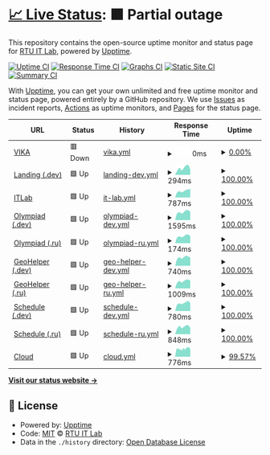 # [📈 Live Status](https://RTUITLab.github.io/upptime): <!--live status--> **🟧 Partial outage**

This repository contains the open-source uptime monitor and status page for [RTU IT Lab](https://rtuitlab.dev), powered by [Upptime](https://github.com/upptime/upptime).

[![Uptime CI](https://github.com/RTUITLab/upptime/workflows/Uptime%20CI/badge.svg)](https://github.com/RTUITLab/upptime/actions?query=workflow%3A%22Uptime+CI%22)
[![Response Time CI](https://github.com/RTUITLab/upptime/workflows/Response%20Time%20CI/badge.svg)](https://github.com/RTUITLab/upptime/actions?query=workflow%3A%22Response+Time+CI%22)
[![Graphs CI](https://github.com/RTUITLab/upptime/workflows/Graphs%20CI/badge.svg)](https://github.com/RTUITLab/upptime/actions?query=workflow%3A%22Graphs+CI%22)
[![Static Site CI](https://github.com/RTUITLab/upptime/workflows/Static%20Site%20CI/badge.svg)](https://github.com/RTUITLab/upptime/actions?query=workflow%3A%22Static+Site+CI%22)
[![Summary CI](https://github.com/RTUITLab/upptime/workflows/Summary%20CI/badge.svg)](https://github.com/RTUITLab/upptime/actions?query=workflow%3A%22Summary+CI%22)

With [Upptime](https://upptime.js.org), you can get your own unlimited and free uptime monitor and status page, powered entirely by a GitHub repository. We use [Issues](https://github.com/RTUITLab/upptime/issues) as incident reports, [Actions](https://github.com/RTUITLab/upptime/actions) as uptime monitors, and [Pages](https://RTUITLab.github.io/RTUITLab/upptime) for the status page.

<!--start: status pages-->
<!-- This summary is generated by Upptime (https://github.com/upptime/upptime) -->
<!-- Do not edit this manually, your changes will be overwritten -->
<!-- prettier-ignore -->
| URL | Status | History | Response Time | Uptime |
| --- | ------ | ------- | ------------- | ------ |
| <img alt="" src="https://favicons.githubusercontent.com/vika.mirea.ru" height="13"> [VIKA](https://vika.mirea.ru/api/about/vkgroupid) | 🟥 Down | [vika.yml](https://github.com/RTUITLab/upptime/commits/HEAD/history/vika.yml) | <details><summary><img alt="Response time graph" src="./graphs/vika/response-time-week.png" height="20"> 0ms</summary><br><a href="https://status.rtuitlab.ru/history/vika"><img alt="Response time 1269" src="https://img.shields.io/endpoint?url=https%3A%2F%2Fraw.githubusercontent.com%2FRTUITLab%2Fupptime%2FHEAD%2Fapi%2Fvika%2Fresponse-time.json"></a><br><a href="https://status.rtuitlab.ru/history/vika"><img alt="24-hour response time 0" src="https://img.shields.io/endpoint?url=https%3A%2F%2Fraw.githubusercontent.com%2FRTUITLab%2Fupptime%2FHEAD%2Fapi%2Fvika%2Fresponse-time-day.json"></a><br><a href="https://status.rtuitlab.ru/history/vika"><img alt="7-day response time 0" src="https://img.shields.io/endpoint?url=https%3A%2F%2Fraw.githubusercontent.com%2FRTUITLab%2Fupptime%2FHEAD%2Fapi%2Fvika%2Fresponse-time-week.json"></a><br><a href="https://status.rtuitlab.ru/history/vika"><img alt="30-day response time 0" src="https://img.shields.io/endpoint?url=https%3A%2F%2Fraw.githubusercontent.com%2FRTUITLab%2Fupptime%2FHEAD%2Fapi%2Fvika%2Fresponse-time-month.json"></a><br><a href="https://status.rtuitlab.ru/history/vika"><img alt="1-year response time 1269" src="https://img.shields.io/endpoint?url=https%3A%2F%2Fraw.githubusercontent.com%2FRTUITLab%2Fupptime%2FHEAD%2Fapi%2Fvika%2Fresponse-time-year.json"></a></details> | <details><summary><a href="https://status.rtuitlab.ru/history/vika">0.00%</a></summary><a href="https://status.rtuitlab.ru/history/vika"><img alt="All-time uptime 0.00%" src="https://img.shields.io/endpoint?url=https%3A%2F%2Fraw.githubusercontent.com%2FRTUITLab%2Fupptime%2FHEAD%2Fapi%2Fvika%2Fuptime.json"></a><br><a href="https://status.rtuitlab.ru/history/vika"><img alt="24-hour uptime 0.00%" src="https://img.shields.io/endpoint?url=https%3A%2F%2Fraw.githubusercontent.com%2FRTUITLab%2Fupptime%2FHEAD%2Fapi%2Fvika%2Fuptime-day.json"></a><br><a href="https://status.rtuitlab.ru/history/vika"><img alt="7-day uptime 0.00%" src="https://img.shields.io/endpoint?url=https%3A%2F%2Fraw.githubusercontent.com%2FRTUITLab%2Fupptime%2FHEAD%2Fapi%2Fvika%2Fuptime-week.json"></a><br><a href="https://status.rtuitlab.ru/history/vika"><img alt="30-day uptime 0.00%" src="https://img.shields.io/endpoint?url=https%3A%2F%2Fraw.githubusercontent.com%2FRTUITLab%2Fupptime%2FHEAD%2Fapi%2Fvika%2Fuptime-month.json"></a><br><a href="https://status.rtuitlab.ru/history/vika"><img alt="1-year uptime 0.00%" src="https://img.shields.io/endpoint?url=https%3A%2F%2Fraw.githubusercontent.com%2FRTUITLab%2Fupptime%2FHEAD%2Fapi%2Fvika%2Fuptime-year.json"></a></details>
| <img alt="" src="https://favicons.githubusercontent.com/rtuitlab.dev" height="13"> [Landing (.dev)](https://rtuitlab.dev) | 🟩 Up | [landing-dev.yml](https://github.com/RTUITLab/upptime/commits/HEAD/history/landing-dev.yml) | <details><summary><img alt="Response time graph" src="./graphs/landing-dev/response-time-week.png" height="20"> 294ms</summary><br><a href="https://status.rtuitlab.ru/history/landing-dev"><img alt="Response time 632" src="https://img.shields.io/endpoint?url=https%3A%2F%2Fraw.githubusercontent.com%2FRTUITLab%2Fupptime%2FHEAD%2Fapi%2Flanding-dev%2Fresponse-time.json"></a><br><a href="https://status.rtuitlab.ru/history/landing-dev"><img alt="24-hour response time 227" src="https://img.shields.io/endpoint?url=https%3A%2F%2Fraw.githubusercontent.com%2FRTUITLab%2Fupptime%2FHEAD%2Fapi%2Flanding-dev%2Fresponse-time-day.json"></a><br><a href="https://status.rtuitlab.ru/history/landing-dev"><img alt="7-day response time 294" src="https://img.shields.io/endpoint?url=https%3A%2F%2Fraw.githubusercontent.com%2FRTUITLab%2Fupptime%2FHEAD%2Fapi%2Flanding-dev%2Fresponse-time-week.json"></a><br><a href="https://status.rtuitlab.ru/history/landing-dev"><img alt="30-day response time 301" src="https://img.shields.io/endpoint?url=https%3A%2F%2Fraw.githubusercontent.com%2FRTUITLab%2Fupptime%2FHEAD%2Fapi%2Flanding-dev%2Fresponse-time-month.json"></a><br><a href="https://status.rtuitlab.ru/history/landing-dev"><img alt="1-year response time 632" src="https://img.shields.io/endpoint?url=https%3A%2F%2Fraw.githubusercontent.com%2FRTUITLab%2Fupptime%2FHEAD%2Fapi%2Flanding-dev%2Fresponse-time-year.json"></a></details> | <details><summary><a href="https://status.rtuitlab.ru/history/landing-dev">100.00%</a></summary><a href="https://status.rtuitlab.ru/history/landing-dev"><img alt="All-time uptime 99.83%" src="https://img.shields.io/endpoint?url=https%3A%2F%2Fraw.githubusercontent.com%2FRTUITLab%2Fupptime%2FHEAD%2Fapi%2Flanding-dev%2Fuptime.json"></a><br><a href="https://status.rtuitlab.ru/history/landing-dev"><img alt="24-hour uptime 100.00%" src="https://img.shields.io/endpoint?url=https%3A%2F%2Fraw.githubusercontent.com%2FRTUITLab%2Fupptime%2FHEAD%2Fapi%2Flanding-dev%2Fuptime-day.json"></a><br><a href="https://status.rtuitlab.ru/history/landing-dev"><img alt="7-day uptime 100.00%" src="https://img.shields.io/endpoint?url=https%3A%2F%2Fraw.githubusercontent.com%2FRTUITLab%2Fupptime%2FHEAD%2Fapi%2Flanding-dev%2Fuptime-week.json"></a><br><a href="https://status.rtuitlab.ru/history/landing-dev"><img alt="30-day uptime 99.95%" src="https://img.shields.io/endpoint?url=https%3A%2F%2Fraw.githubusercontent.com%2FRTUITLab%2Fupptime%2FHEAD%2Fapi%2Flanding-dev%2Fuptime-month.json"></a><br><a href="https://status.rtuitlab.ru/history/landing-dev"><img alt="1-year uptime 99.83%" src="https://img.shields.io/endpoint?url=https%3A%2F%2Fraw.githubusercontent.com%2FRTUITLab%2Fupptime%2FHEAD%2Fapi%2Flanding-dev%2Fuptime-year.json"></a></details>
| <img alt="" src="https://favicons.githubusercontent.com/manage.rtuitlab.dev" height="13"> [ITLab](https://manage.rtuitlab.dev) | 🟩 Up | [it-lab.yml](https://github.com/RTUITLab/upptime/commits/HEAD/history/it-lab.yml) | <details><summary><img alt="Response time graph" src="./graphs/it-lab/response-time-week.png" height="20"> 787ms</summary><br><a href="https://status.rtuitlab.ru/history/it-lab"><img alt="Response time 928" src="https://img.shields.io/endpoint?url=https%3A%2F%2Fraw.githubusercontent.com%2FRTUITLab%2Fupptime%2FHEAD%2Fapi%2Fit-lab%2Fresponse-time.json"></a><br><a href="https://status.rtuitlab.ru/history/it-lab"><img alt="24-hour response time 1022" src="https://img.shields.io/endpoint?url=https%3A%2F%2Fraw.githubusercontent.com%2FRTUITLab%2Fupptime%2FHEAD%2Fapi%2Fit-lab%2Fresponse-time-day.json"></a><br><a href="https://status.rtuitlab.ru/history/it-lab"><img alt="7-day response time 787" src="https://img.shields.io/endpoint?url=https%3A%2F%2Fraw.githubusercontent.com%2FRTUITLab%2Fupptime%2FHEAD%2Fapi%2Fit-lab%2Fresponse-time-week.json"></a><br><a href="https://status.rtuitlab.ru/history/it-lab"><img alt="30-day response time 794" src="https://img.shields.io/endpoint?url=https%3A%2F%2Fraw.githubusercontent.com%2FRTUITLab%2Fupptime%2FHEAD%2Fapi%2Fit-lab%2Fresponse-time-month.json"></a><br><a href="https://status.rtuitlab.ru/history/it-lab"><img alt="1-year response time 981" src="https://img.shields.io/endpoint?url=https%3A%2F%2Fraw.githubusercontent.com%2FRTUITLab%2Fupptime%2FHEAD%2Fapi%2Fit-lab%2Fresponse-time-year.json"></a></details> | <details><summary><a href="https://status.rtuitlab.ru/history/it-lab">100.00%</a></summary><a href="https://status.rtuitlab.ru/history/it-lab"><img alt="All-time uptime 99.84%" src="https://img.shields.io/endpoint?url=https%3A%2F%2Fraw.githubusercontent.com%2FRTUITLab%2Fupptime%2FHEAD%2Fapi%2Fit-lab%2Fuptime.json"></a><br><a href="https://status.rtuitlab.ru/history/it-lab"><img alt="24-hour uptime 100.00%" src="https://img.shields.io/endpoint?url=https%3A%2F%2Fraw.githubusercontent.com%2FRTUITLab%2Fupptime%2FHEAD%2Fapi%2Fit-lab%2Fuptime-day.json"></a><br><a href="https://status.rtuitlab.ru/history/it-lab"><img alt="7-day uptime 100.00%" src="https://img.shields.io/endpoint?url=https%3A%2F%2Fraw.githubusercontent.com%2FRTUITLab%2Fupptime%2FHEAD%2Fapi%2Fit-lab%2Fuptime-week.json"></a><br><a href="https://status.rtuitlab.ru/history/it-lab"><img alt="30-day uptime 100.00%" src="https://img.shields.io/endpoint?url=https%3A%2F%2Fraw.githubusercontent.com%2FRTUITLab%2Fupptime%2FHEAD%2Fapi%2Fit-lab%2Fuptime-month.json"></a><br><a href="https://status.rtuitlab.ru/history/it-lab"><img alt="1-year uptime 99.74%" src="https://img.shields.io/endpoint?url=https%3A%2F%2Fraw.githubusercontent.com%2FRTUITLab%2Fupptime%2FHEAD%2Fapi%2Fit-lab%2Fuptime-year.json"></a></details>
| <img alt="" src="https://olympiad.rtuitlab.dev/favicon.svg" height="13"> [Olympiad (.dev)](https://olympiad.rtuitlab.dev/api/about) | 🟩 Up | [olympiad-dev.yml](https://github.com/RTUITLab/upptime/commits/HEAD/history/olympiad-dev.yml) | <details><summary><img alt="Response time graph" src="./graphs/olympiad-dev/response-time-week.png" height="20"> 1595ms</summary><br><a href="https://status.rtuitlab.ru/history/olympiad-dev"><img alt="Response time 1888" src="https://img.shields.io/endpoint?url=https%3A%2F%2Fraw.githubusercontent.com%2FRTUITLab%2Fupptime%2FHEAD%2Fapi%2Folympiad-dev%2Fresponse-time.json"></a><br><a href="https://status.rtuitlab.ru/history/olympiad-dev"><img alt="24-hour response time 1628" src="https://img.shields.io/endpoint?url=https%3A%2F%2Fraw.githubusercontent.com%2FRTUITLab%2Fupptime%2FHEAD%2Fapi%2Folympiad-dev%2Fresponse-time-day.json"></a><br><a href="https://status.rtuitlab.ru/history/olympiad-dev"><img alt="7-day response time 1595" src="https://img.shields.io/endpoint?url=https%3A%2F%2Fraw.githubusercontent.com%2FRTUITLab%2Fupptime%2FHEAD%2Fapi%2Folympiad-dev%2Fresponse-time-week.json"></a><br><a href="https://status.rtuitlab.ru/history/olympiad-dev"><img alt="30-day response time 1634" src="https://img.shields.io/endpoint?url=https%3A%2F%2Fraw.githubusercontent.com%2FRTUITLab%2Fupptime%2FHEAD%2Fapi%2Folympiad-dev%2Fresponse-time-month.json"></a><br><a href="https://status.rtuitlab.ru/history/olympiad-dev"><img alt="1-year response time 1888" src="https://img.shields.io/endpoint?url=https%3A%2F%2Fraw.githubusercontent.com%2FRTUITLab%2Fupptime%2FHEAD%2Fapi%2Folympiad-dev%2Fresponse-time-year.json"></a></details> | <details><summary><a href="https://status.rtuitlab.ru/history/olympiad-dev">100.00%</a></summary><a href="https://status.rtuitlab.ru/history/olympiad-dev"><img alt="All-time uptime 99.84%" src="https://img.shields.io/endpoint?url=https%3A%2F%2Fraw.githubusercontent.com%2FRTUITLab%2Fupptime%2FHEAD%2Fapi%2Folympiad-dev%2Fuptime.json"></a><br><a href="https://status.rtuitlab.ru/history/olympiad-dev"><img alt="24-hour uptime 100.00%" src="https://img.shields.io/endpoint?url=https%3A%2F%2Fraw.githubusercontent.com%2FRTUITLab%2Fupptime%2FHEAD%2Fapi%2Folympiad-dev%2Fuptime-day.json"></a><br><a href="https://status.rtuitlab.ru/history/olympiad-dev"><img alt="7-day uptime 100.00%" src="https://img.shields.io/endpoint?url=https%3A%2F%2Fraw.githubusercontent.com%2FRTUITLab%2Fupptime%2FHEAD%2Fapi%2Folympiad-dev%2Fuptime-week.json"></a><br><a href="https://status.rtuitlab.ru/history/olympiad-dev"><img alt="30-day uptime 100.00%" src="https://img.shields.io/endpoint?url=https%3A%2F%2Fraw.githubusercontent.com%2FRTUITLab%2Fupptime%2FHEAD%2Fapi%2Folympiad-dev%2Fuptime-month.json"></a><br><a href="https://status.rtuitlab.ru/history/olympiad-dev"><img alt="1-year uptime 99.84%" src="https://img.shields.io/endpoint?url=https%3A%2F%2Fraw.githubusercontent.com%2FRTUITLab%2Fupptime%2FHEAD%2Fapi%2Folympiad-dev%2Fuptime-year.json"></a></details>
| <img alt="" src="https://olympiad.rtuitlab.dev/favicon.svg" height="13"> [Olympiad (.ru)](https://olympiad.rtuitlab.ru/api/about) | 🟩 Up | [olympiad-ru.yml](https://github.com/RTUITLab/upptime/commits/HEAD/history/olympiad-ru.yml) | <details><summary><img alt="Response time graph" src="./graphs/olympiad-ru/response-time-week.png" height="20"> 174ms</summary><br><a href="https://status.rtuitlab.ru/history/olympiad-ru"><img alt="Response time 259" src="https://img.shields.io/endpoint?url=https%3A%2F%2Fraw.githubusercontent.com%2FRTUITLab%2Fupptime%2FHEAD%2Fapi%2Folympiad-ru%2Fresponse-time.json"></a><br><a href="https://status.rtuitlab.ru/history/olympiad-ru"><img alt="24-hour response time 177" src="https://img.shields.io/endpoint?url=https%3A%2F%2Fraw.githubusercontent.com%2FRTUITLab%2Fupptime%2FHEAD%2Fapi%2Folympiad-ru%2Fresponse-time-day.json"></a><br><a href="https://status.rtuitlab.ru/history/olympiad-ru"><img alt="7-day response time 174" src="https://img.shields.io/endpoint?url=https%3A%2F%2Fraw.githubusercontent.com%2FRTUITLab%2Fupptime%2FHEAD%2Fapi%2Folympiad-ru%2Fresponse-time-week.json"></a><br><a href="https://status.rtuitlab.ru/history/olympiad-ru"><img alt="30-day response time 276" src="https://img.shields.io/endpoint?url=https%3A%2F%2Fraw.githubusercontent.com%2FRTUITLab%2Fupptime%2FHEAD%2Fapi%2Folympiad-ru%2Fresponse-time-month.json"></a><br><a href="https://status.rtuitlab.ru/history/olympiad-ru"><img alt="1-year response time 259" src="https://img.shields.io/endpoint?url=https%3A%2F%2Fraw.githubusercontent.com%2FRTUITLab%2Fupptime%2FHEAD%2Fapi%2Folympiad-ru%2Fresponse-time-year.json"></a></details> | <details><summary><a href="https://status.rtuitlab.ru/history/olympiad-ru">100.00%</a></summary><a href="https://status.rtuitlab.ru/history/olympiad-ru"><img alt="All-time uptime 99.93%" src="https://img.shields.io/endpoint?url=https%3A%2F%2Fraw.githubusercontent.com%2FRTUITLab%2Fupptime%2FHEAD%2Fapi%2Folympiad-ru%2Fuptime.json"></a><br><a href="https://status.rtuitlab.ru/history/olympiad-ru"><img alt="24-hour uptime 100.00%" src="https://img.shields.io/endpoint?url=https%3A%2F%2Fraw.githubusercontent.com%2FRTUITLab%2Fupptime%2FHEAD%2Fapi%2Folympiad-ru%2Fuptime-day.json"></a><br><a href="https://status.rtuitlab.ru/history/olympiad-ru"><img alt="7-day uptime 100.00%" src="https://img.shields.io/endpoint?url=https%3A%2F%2Fraw.githubusercontent.com%2FRTUITLab%2Fupptime%2FHEAD%2Fapi%2Folympiad-ru%2Fuptime-week.json"></a><br><a href="https://status.rtuitlab.ru/history/olympiad-ru"><img alt="30-day uptime 100.00%" src="https://img.shields.io/endpoint?url=https%3A%2F%2Fraw.githubusercontent.com%2FRTUITLab%2Fupptime%2FHEAD%2Fapi%2Folympiad-ru%2Fuptime-month.json"></a><br><a href="https://status.rtuitlab.ru/history/olympiad-ru"><img alt="1-year uptime 99.93%" src="https://img.shields.io/endpoint?url=https%3A%2F%2Fraw.githubusercontent.com%2FRTUITLab%2Fupptime%2FHEAD%2Fapi%2Folympiad-ru%2Fuptime-year.json"></a></details>
| <img alt="" src="https://geohelper.rtuitlab.dev/static/favicon-32x32.png" height="13"> [GeoHelper (.dev)](https://geohelper.rtuitlab.dev) | 🟩 Up | [geo-helper-dev.yml](https://github.com/RTUITLab/upptime/commits/HEAD/history/geo-helper-dev.yml) | <details><summary><img alt="Response time graph" src="./graphs/geo-helper-dev/response-time-week.png" height="20"> 740ms</summary><br><a href="https://status.rtuitlab.ru/history/geo-helper-dev"><img alt="Response time 988" src="https://img.shields.io/endpoint?url=https%3A%2F%2Fraw.githubusercontent.com%2FRTUITLab%2Fupptime%2FHEAD%2Fapi%2Fgeo-helper-dev%2Fresponse-time.json"></a><br><a href="https://status.rtuitlab.ru/history/geo-helper-dev"><img alt="24-hour response time 730" src="https://img.shields.io/endpoint?url=https%3A%2F%2Fraw.githubusercontent.com%2FRTUITLab%2Fupptime%2FHEAD%2Fapi%2Fgeo-helper-dev%2Fresponse-time-day.json"></a><br><a href="https://status.rtuitlab.ru/history/geo-helper-dev"><img alt="7-day response time 740" src="https://img.shields.io/endpoint?url=https%3A%2F%2Fraw.githubusercontent.com%2FRTUITLab%2Fupptime%2FHEAD%2Fapi%2Fgeo-helper-dev%2Fresponse-time-week.json"></a><br><a href="https://status.rtuitlab.ru/history/geo-helper-dev"><img alt="30-day response time 748" src="https://img.shields.io/endpoint?url=https%3A%2F%2Fraw.githubusercontent.com%2FRTUITLab%2Fupptime%2FHEAD%2Fapi%2Fgeo-helper-dev%2Fresponse-time-month.json"></a><br><a href="https://status.rtuitlab.ru/history/geo-helper-dev"><img alt="1-year response time 988" src="https://img.shields.io/endpoint?url=https%3A%2F%2Fraw.githubusercontent.com%2FRTUITLab%2Fupptime%2FHEAD%2Fapi%2Fgeo-helper-dev%2Fresponse-time-year.json"></a></details> | <details><summary><a href="https://status.rtuitlab.ru/history/geo-helper-dev">100.00%</a></summary><a href="https://status.rtuitlab.ru/history/geo-helper-dev"><img alt="All-time uptime 99.84%" src="https://img.shields.io/endpoint?url=https%3A%2F%2Fraw.githubusercontent.com%2FRTUITLab%2Fupptime%2FHEAD%2Fapi%2Fgeo-helper-dev%2Fuptime.json"></a><br><a href="https://status.rtuitlab.ru/history/geo-helper-dev"><img alt="24-hour uptime 100.00%" src="https://img.shields.io/endpoint?url=https%3A%2F%2Fraw.githubusercontent.com%2FRTUITLab%2Fupptime%2FHEAD%2Fapi%2Fgeo-helper-dev%2Fuptime-day.json"></a><br><a href="https://status.rtuitlab.ru/history/geo-helper-dev"><img alt="7-day uptime 100.00%" src="https://img.shields.io/endpoint?url=https%3A%2F%2Fraw.githubusercontent.com%2FRTUITLab%2Fupptime%2FHEAD%2Fapi%2Fgeo-helper-dev%2Fuptime-week.json"></a><br><a href="https://status.rtuitlab.ru/history/geo-helper-dev"><img alt="30-day uptime 100.00%" src="https://img.shields.io/endpoint?url=https%3A%2F%2Fraw.githubusercontent.com%2FRTUITLab%2Fupptime%2FHEAD%2Fapi%2Fgeo-helper-dev%2Fuptime-month.json"></a><br><a href="https://status.rtuitlab.ru/history/geo-helper-dev"><img alt="1-year uptime 99.84%" src="https://img.shields.io/endpoint?url=https%3A%2F%2Fraw.githubusercontent.com%2FRTUITLab%2Fupptime%2FHEAD%2Fapi%2Fgeo-helper-dev%2Fuptime-year.json"></a></details>
| <img alt="" src="https://geohelper.rtuitlab.ru/static/favicon-32x32.png" height="13"> [GeoHelper (.ru)](https://geohelper.rtuitlab.ru) | 🟩 Up | [geo-helper-ru.yml](https://github.com/RTUITLab/upptime/commits/HEAD/history/geo-helper-ru.yml) | <details><summary><img alt="Response time graph" src="./graphs/geo-helper-ru/response-time-week.png" height="20"> 1009ms</summary><br><a href="https://status.rtuitlab.ru/history/geo-helper-ru"><img alt="Response time 926" src="https://img.shields.io/endpoint?url=https%3A%2F%2Fraw.githubusercontent.com%2FRTUITLab%2Fupptime%2FHEAD%2Fapi%2Fgeo-helper-ru%2Fresponse-time.json"></a><br><a href="https://status.rtuitlab.ru/history/geo-helper-ru"><img alt="24-hour response time 1075" src="https://img.shields.io/endpoint?url=https%3A%2F%2Fraw.githubusercontent.com%2FRTUITLab%2Fupptime%2FHEAD%2Fapi%2Fgeo-helper-ru%2Fresponse-time-day.json"></a><br><a href="https://status.rtuitlab.ru/history/geo-helper-ru"><img alt="7-day response time 1009" src="https://img.shields.io/endpoint?url=https%3A%2F%2Fraw.githubusercontent.com%2FRTUITLab%2Fupptime%2FHEAD%2Fapi%2Fgeo-helper-ru%2Fresponse-time-week.json"></a><br><a href="https://status.rtuitlab.ru/history/geo-helper-ru"><img alt="30-day response time 1013" src="https://img.shields.io/endpoint?url=https%3A%2F%2Fraw.githubusercontent.com%2FRTUITLab%2Fupptime%2FHEAD%2Fapi%2Fgeo-helper-ru%2Fresponse-time-month.json"></a><br><a href="https://status.rtuitlab.ru/history/geo-helper-ru"><img alt="1-year response time 926" src="https://img.shields.io/endpoint?url=https%3A%2F%2Fraw.githubusercontent.com%2FRTUITLab%2Fupptime%2FHEAD%2Fapi%2Fgeo-helper-ru%2Fresponse-time-year.json"></a></details> | <details><summary><a href="https://status.rtuitlab.ru/history/geo-helper-ru">100.00%</a></summary><a href="https://status.rtuitlab.ru/history/geo-helper-ru"><img alt="All-time uptime 99.85%" src="https://img.shields.io/endpoint?url=https%3A%2F%2Fraw.githubusercontent.com%2FRTUITLab%2Fupptime%2FHEAD%2Fapi%2Fgeo-helper-ru%2Fuptime.json"></a><br><a href="https://status.rtuitlab.ru/history/geo-helper-ru"><img alt="24-hour uptime 100.00%" src="https://img.shields.io/endpoint?url=https%3A%2F%2Fraw.githubusercontent.com%2FRTUITLab%2Fupptime%2FHEAD%2Fapi%2Fgeo-helper-ru%2Fuptime-day.json"></a><br><a href="https://status.rtuitlab.ru/history/geo-helper-ru"><img alt="7-day uptime 100.00%" src="https://img.shields.io/endpoint?url=https%3A%2F%2Fraw.githubusercontent.com%2FRTUITLab%2Fupptime%2FHEAD%2Fapi%2Fgeo-helper-ru%2Fuptime-week.json"></a><br><a href="https://status.rtuitlab.ru/history/geo-helper-ru"><img alt="30-day uptime 100.00%" src="https://img.shields.io/endpoint?url=https%3A%2F%2Fraw.githubusercontent.com%2FRTUITLab%2Fupptime%2FHEAD%2Fapi%2Fgeo-helper-ru%2Fuptime-month.json"></a><br><a href="https://status.rtuitlab.ru/history/geo-helper-ru"><img alt="1-year uptime 99.85%" src="https://img.shields.io/endpoint?url=https%3A%2F%2Fraw.githubusercontent.com%2FRTUITLab%2Fupptime%2FHEAD%2Fapi%2Fgeo-helper-ru%2Fuptime-year.json"></a></details>
| <img alt="" src="https://favicons.githubusercontent.com/schedule-rtu.rtuitlab.dev" height="13"> [Schedule (.dev)](https://schedule-rtu.rtuitlab.dev/api/schedule/get_groups) | 🟩 Up | [schedule-dev.yml](https://github.com/RTUITLab/upptime/commits/HEAD/history/schedule-dev.yml) | <details><summary><img alt="Response time graph" src="./graphs/schedule-dev/response-time-week.png" height="20"> 780ms</summary><br><a href="https://status.rtuitlab.ru/history/schedule-dev"><img alt="Response time 1573" src="https://img.shields.io/endpoint?url=https%3A%2F%2Fraw.githubusercontent.com%2FRTUITLab%2Fupptime%2FHEAD%2Fapi%2Fschedule-dev%2Fresponse-time.json"></a><br><a href="https://status.rtuitlab.ru/history/schedule-dev"><img alt="24-hour response time 770" src="https://img.shields.io/endpoint?url=https%3A%2F%2Fraw.githubusercontent.com%2FRTUITLab%2Fupptime%2FHEAD%2Fapi%2Fschedule-dev%2Fresponse-time-day.json"></a><br><a href="https://status.rtuitlab.ru/history/schedule-dev"><img alt="7-day response time 780" src="https://img.shields.io/endpoint?url=https%3A%2F%2Fraw.githubusercontent.com%2FRTUITLab%2Fupptime%2FHEAD%2Fapi%2Fschedule-dev%2Fresponse-time-week.json"></a><br><a href="https://status.rtuitlab.ru/history/schedule-dev"><img alt="30-day response time 787" src="https://img.shields.io/endpoint?url=https%3A%2F%2Fraw.githubusercontent.com%2FRTUITLab%2Fupptime%2FHEAD%2Fapi%2Fschedule-dev%2Fresponse-time-month.json"></a><br><a href="https://status.rtuitlab.ru/history/schedule-dev"><img alt="1-year response time 1573" src="https://img.shields.io/endpoint?url=https%3A%2F%2Fraw.githubusercontent.com%2FRTUITLab%2Fupptime%2FHEAD%2Fapi%2Fschedule-dev%2Fresponse-time-year.json"></a></details> | <details><summary><a href="https://status.rtuitlab.ru/history/schedule-dev">100.00%</a></summary><a href="https://status.rtuitlab.ru/history/schedule-dev"><img alt="All-time uptime 99.70%" src="https://img.shields.io/endpoint?url=https%3A%2F%2Fraw.githubusercontent.com%2FRTUITLab%2Fupptime%2FHEAD%2Fapi%2Fschedule-dev%2Fuptime.json"></a><br><a href="https://status.rtuitlab.ru/history/schedule-dev"><img alt="24-hour uptime 100.00%" src="https://img.shields.io/endpoint?url=https%3A%2F%2Fraw.githubusercontent.com%2FRTUITLab%2Fupptime%2FHEAD%2Fapi%2Fschedule-dev%2Fuptime-day.json"></a><br><a href="https://status.rtuitlab.ru/history/schedule-dev"><img alt="7-day uptime 100.00%" src="https://img.shields.io/endpoint?url=https%3A%2F%2Fraw.githubusercontent.com%2FRTUITLab%2Fupptime%2FHEAD%2Fapi%2Fschedule-dev%2Fuptime-week.json"></a><br><a href="https://status.rtuitlab.ru/history/schedule-dev"><img alt="30-day uptime 100.00%" src="https://img.shields.io/endpoint?url=https%3A%2F%2Fraw.githubusercontent.com%2FRTUITLab%2Fupptime%2FHEAD%2Fapi%2Fschedule-dev%2Fuptime-month.json"></a><br><a href="https://status.rtuitlab.ru/history/schedule-dev"><img alt="1-year uptime 99.70%" src="https://img.shields.io/endpoint?url=https%3A%2F%2Fraw.githubusercontent.com%2FRTUITLab%2Fupptime%2FHEAD%2Fapi%2Fschedule-dev%2Fuptime-year.json"></a></details>
| <img alt="" src="https://favicons.githubusercontent.com/schedule-rtu.rtuitlab.ru" height="13"> [Schedule (.ru)](https://schedule-rtu.rtuitlab.ru/api/schedule/get_groups) | 🟩 Up | [schedule-ru.yml](https://github.com/RTUITLab/upptime/commits/HEAD/history/schedule-ru.yml) | <details><summary><img alt="Response time graph" src="./graphs/schedule-ru/response-time-week.png" height="20"> 848ms</summary><br><a href="https://status.rtuitlab.ru/history/schedule-ru"><img alt="Response time 1387" src="https://img.shields.io/endpoint?url=https%3A%2F%2Fraw.githubusercontent.com%2FRTUITLab%2Fupptime%2FHEAD%2Fapi%2Fschedule-ru%2Fresponse-time.json"></a><br><a href="https://status.rtuitlab.ru/history/schedule-ru"><img alt="24-hour response time 725" src="https://img.shields.io/endpoint?url=https%3A%2F%2Fraw.githubusercontent.com%2FRTUITLab%2Fupptime%2FHEAD%2Fapi%2Fschedule-ru%2Fresponse-time-day.json"></a><br><a href="https://status.rtuitlab.ru/history/schedule-ru"><img alt="7-day response time 848" src="https://img.shields.io/endpoint?url=https%3A%2F%2Fraw.githubusercontent.com%2FRTUITLab%2Fupptime%2FHEAD%2Fapi%2Fschedule-ru%2Fresponse-time-week.json"></a><br><a href="https://status.rtuitlab.ru/history/schedule-ru"><img alt="30-day response time 1080" src="https://img.shields.io/endpoint?url=https%3A%2F%2Fraw.githubusercontent.com%2FRTUITLab%2Fupptime%2FHEAD%2Fapi%2Fschedule-ru%2Fresponse-time-month.json"></a><br><a href="https://status.rtuitlab.ru/history/schedule-ru"><img alt="1-year response time 1387" src="https://img.shields.io/endpoint?url=https%3A%2F%2Fraw.githubusercontent.com%2FRTUITLab%2Fupptime%2FHEAD%2Fapi%2Fschedule-ru%2Fresponse-time-year.json"></a></details> | <details><summary><a href="https://status.rtuitlab.ru/history/schedule-ru">100.00%</a></summary><a href="https://status.rtuitlab.ru/history/schedule-ru"><img alt="All-time uptime 99.78%" src="https://img.shields.io/endpoint?url=https%3A%2F%2Fraw.githubusercontent.com%2FRTUITLab%2Fupptime%2FHEAD%2Fapi%2Fschedule-ru%2Fuptime.json"></a><br><a href="https://status.rtuitlab.ru/history/schedule-ru"><img alt="24-hour uptime 100.00%" src="https://img.shields.io/endpoint?url=https%3A%2F%2Fraw.githubusercontent.com%2FRTUITLab%2Fupptime%2FHEAD%2Fapi%2Fschedule-ru%2Fuptime-day.json"></a><br><a href="https://status.rtuitlab.ru/history/schedule-ru"><img alt="7-day uptime 100.00%" src="https://img.shields.io/endpoint?url=https%3A%2F%2Fraw.githubusercontent.com%2FRTUITLab%2Fupptime%2FHEAD%2Fapi%2Fschedule-ru%2Fuptime-week.json"></a><br><a href="https://status.rtuitlab.ru/history/schedule-ru"><img alt="30-day uptime 100.00%" src="https://img.shields.io/endpoint?url=https%3A%2F%2Fraw.githubusercontent.com%2FRTUITLab%2Fupptime%2FHEAD%2Fapi%2Fschedule-ru%2Fuptime-month.json"></a><br><a href="https://status.rtuitlab.ru/history/schedule-ru"><img alt="1-year uptime 99.78%" src="https://img.shields.io/endpoint?url=https%3A%2F%2Fraw.githubusercontent.com%2FRTUITLab%2Fupptime%2FHEAD%2Fapi%2Fschedule-ru%2Fuptime-year.json"></a></details>
| <img alt="" src="https://favicons.githubusercontent.com/cloud.rtuitlab.dev" height="13"> [Cloud](https://cloud.rtuitlab.dev/status.php) | 🟩 Up | [cloud.yml](https://github.com/RTUITLab/upptime/commits/HEAD/history/cloud.yml) | <details><summary><img alt="Response time graph" src="./graphs/cloud/response-time-week.png" height="20"> 776ms</summary><br><a href="https://status.rtuitlab.ru/history/cloud"><img alt="Response time 960" src="https://img.shields.io/endpoint?url=https%3A%2F%2Fraw.githubusercontent.com%2FRTUITLab%2Fupptime%2FHEAD%2Fapi%2Fcloud%2Fresponse-time.json"></a><br><a href="https://status.rtuitlab.ru/history/cloud"><img alt="24-hour response time 829" src="https://img.shields.io/endpoint?url=https%3A%2F%2Fraw.githubusercontent.com%2FRTUITLab%2Fupptime%2FHEAD%2Fapi%2Fcloud%2Fresponse-time-day.json"></a><br><a href="https://status.rtuitlab.ru/history/cloud"><img alt="7-day response time 776" src="https://img.shields.io/endpoint?url=https%3A%2F%2Fraw.githubusercontent.com%2FRTUITLab%2Fupptime%2FHEAD%2Fapi%2Fcloud%2Fresponse-time-week.json"></a><br><a href="https://status.rtuitlab.ru/history/cloud"><img alt="30-day response time 834" src="https://img.shields.io/endpoint?url=https%3A%2F%2Fraw.githubusercontent.com%2FRTUITLab%2Fupptime%2FHEAD%2Fapi%2Fcloud%2Fresponse-time-month.json"></a><br><a href="https://status.rtuitlab.ru/history/cloud"><img alt="1-year response time 960" src="https://img.shields.io/endpoint?url=https%3A%2F%2Fraw.githubusercontent.com%2FRTUITLab%2Fupptime%2FHEAD%2Fapi%2Fcloud%2Fresponse-time-year.json"></a></details> | <details><summary><a href="https://status.rtuitlab.ru/history/cloud">99.57%</a></summary><a href="https://status.rtuitlab.ru/history/cloud"><img alt="All-time uptime 99.97%" src="https://img.shields.io/endpoint?url=https%3A%2F%2Fraw.githubusercontent.com%2FRTUITLab%2Fupptime%2FHEAD%2Fapi%2Fcloud%2Fuptime.json"></a><br><a href="https://status.rtuitlab.ru/history/cloud"><img alt="24-hour uptime 100.00%" src="https://img.shields.io/endpoint?url=https%3A%2F%2Fraw.githubusercontent.com%2FRTUITLab%2Fupptime%2FHEAD%2Fapi%2Fcloud%2Fuptime-day.json"></a><br><a href="https://status.rtuitlab.ru/history/cloud"><img alt="7-day uptime 99.57%" src="https://img.shields.io/endpoint?url=https%3A%2F%2Fraw.githubusercontent.com%2FRTUITLab%2Fupptime%2FHEAD%2Fapi%2Fcloud%2Fuptime-week.json"></a><br><a href="https://status.rtuitlab.ru/history/cloud"><img alt="30-day uptime 99.87%" src="https://img.shields.io/endpoint?url=https%3A%2F%2Fraw.githubusercontent.com%2FRTUITLab%2Fupptime%2FHEAD%2Fapi%2Fcloud%2Fuptime-month.json"></a><br><a href="https://status.rtuitlab.ru/history/cloud"><img alt="1-year uptime 99.97%" src="https://img.shields.io/endpoint?url=https%3A%2F%2Fraw.githubusercontent.com%2FRTUITLab%2Fupptime%2FHEAD%2Fapi%2Fcloud%2Fuptime-year.json"></a></details>

<!--end: status pages-->

[**Visit our status website →**](https://RTUITLab.github.io/upptime)

## 📄 License

- Powered by: [Upptime](https://github.com/upptime/upptime)
- Code: [MIT](./LICENSE) © [RTU IT Lab](https://rtuitlab.dev)
- Data in the `./history` directory: [Open Database License](https://opendatacommons.org/licenses/odbl/1-0/)
